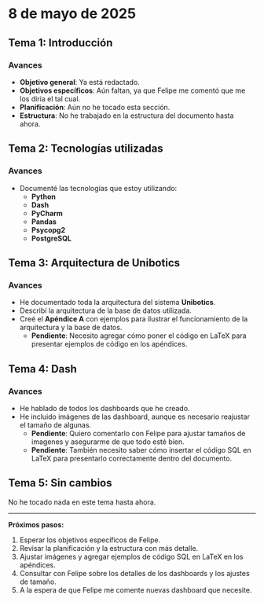 # 8 de mayo de 2025

## Tema 1: Introducción
### Avances
- **Objetivo general**: Ya está redactado.  
- **Objetivos específicos**: Aún faltan, ya que Felipe me comentó que me los diria el tal cual.
- **Planificación**: Aún no he tocado esta sección.
- **Estructura**: No he trabajado en la estructura del documento hasta ahora.

## Tema 2: Tecnologías utilizadas
### Avances
- Documenté las tecnologías que estoy utilizando:
  - **Python**
  - **Dash**
  - **PyCharm**
  - **Pandas**
  - **Psycopg2**
  - **PostgreSQL**

## Tema 3: Arquitectura de Unibotics
### Avances
- He documentado toda la arquitectura del sistema **Unibotics**.
- Describí la arquitectura de la base de datos utilizada.
- Creé el **Apéndice A** con ejemplos para ilustrar el funcionamiento de la arquitectura y la base de datos.
  - **Pendiente**: Necesito agregar cómo poner el código en LaTeX para presentar ejemplos de código en los apéndices.

## Tema 4: Dash
### Avances
- He hablado de todos los dashboards que he creado.
- He incluido imágenes de las dashboard, aunque es necesario reajustar el tamaño de algunas.
  - **Pendiente**: Quiero comentarlo con Felipe para ajustar tamaños de imagenes y asegurarme de que todo esté bien.
  - **Pendiente**: También necesito saber cómo insertar el código SQL en LaTeX para presentarlo correctamente dentro del documento.

## Tema 5: Sin cambios
No he tocado nada en este tema hasta ahora.

---

**Próximos pasos:**
1. Esperar los objetivos específicos de Felipe.
2. Revisar la planificación y la estructura con más detalle.
3. Ajustar imágenes y agregar ejemplos de código SQL en LaTeX en los apéndices.
4. Consultar con Felipe sobre los detalles de los dashboards y los ajustes de tamaño.
5. A la espera de que Felipe me comente nuevas dashboard que necesite.


